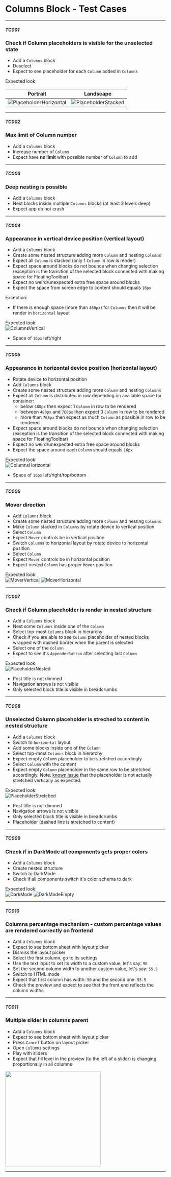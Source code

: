 # Columns Block - Test Cases

--------------------------------------------------------------------------------

##### TC001

### Check if Column placeholders is visible for the unselected state

- Add a `Columns` block
- Deselect
- Expect to see placeholder for each `Column` added in `Columns`

Expected look:

Portrait | Landscape
-|-
![PlaceholderHorizontal](../resources/columns-placeholder-root-horizontal.png)|![PlaceholderStacked](../resources/columns-placeholder-root.png)


--------------------------------------------------------------------------------

##### TC002

### Max limit of Column number

- Add a `Columns` block
- Increase number of `Column`
- Expect have **no limit** with possible number of `Column` to add

--------------------------------------------------------------------------------

##### TC003

### Deep nesting is possible

- Add a `Columns` block
- Nest blocks inside multiple `Columns` blocks (at least 3 levels deep)
- Expect app do not crash

--------------------------------------------------------------------------------

##### TC004

### Appearance in vertical device position (vertical layout)

- Add a `Columns` block
- Create some nested structure adding more `Column` and nesting `Columns`
- Expect all `Column` is stacked (only 1 `Column` in row is render)
- Expect space around blocks do not bounce when changing selection (exception is the transition of the selected block connected with making space for FloatingToolbar)
- Expect no weird/unexpected extra free space around blocks
- Expect the space from screen edge to content should equals `16px`

Exception:

- If there is enough space (more than `480px`) for `Columns` then it will be render in `horizontal` layout

Expected look:  
![ColumnsVertical](../resources/columns-vertical-layout.png)

- Space of `16px` left/right

--------------------------------------------------------------------------------

##### TC005

### Appearance in horizontal device position (horizontal layout)

- Rotate device to horizontal position
- Add `Columns` block
- Create some nested structure adding more `Column` and nesting `Columns`
- Expect all `Column` is distributed in row depending on available space for container:
  - below `480px` then expect 1 `Column` in row to be rendered
  - between `480px` and `768px` then expect 3 `Column` in row to be rendered
  - more than `768px` then expect as much `Column` as possible in row to be rendered
- Expect space around blocks do not bounce when changing selection (exception is the transition of the selected block connected with making space for FloatingToolbar)
- Expect no weird/unexpected extra free space around blocks
- Expect the space around each `Column` should equals `16px`

Expected look:  
![ColumnsHorizontal](../resources/columns-horizontal-layout.png)

- Space of `16px` left/right/top/bottom

--------------------------------------------------------------------------------

##### TC006

### Mover direction

- Add `Columns` block
- Create some nested structure adding more `Column` and nesting `Columns`
- Make `Column` stacked in `Columns` by rotate device to vertical position
- Select `Column`
- Expect `Mover` controls be in vertical position
- Switch `Columns` to horizontal layout by rotate device to horizontal position
- Select `Column`
- Expect `Mover` controls be in horizontal position
- Expect nested `Column` has proper `Mover` position

Expected look:  
![MoverVertical](../resources/columns-mover-vertical.png)
![MoverHorizontal](../resources/columns-mover-horizontal.png)

--------------------------------------------------------------------------------

##### TC007

### Check if Column placeholder is render in nested structure

- Add a `Columns` block
- Nest some `Columns` inside one of the `Column`
- Select top-most `Columns` block in hierarchy
- Check if you are able to see `Column` placeholder of nested blocks wrapped with dashed border when the parent is selected
- Select one of the `Column`
- Expect to see it's `AppenderButton` after selecting last `Column`  

Expected look:  
![PlaceholderNested](../resources/columns-placeholder-nested.png)

- Post title is not dimmed
- Navigation arrows is not visible
- Only selected block title is visible in breadcrumbs

--------------------------------------------------------------------------------

##### TC008

### Unselected Column placeholder is streched to content in nested structure

- Add a `Columns` block
- Switch to `horizontal` layout
- Add some blocks inside one of the `Column`
- Select top-most `Columns` block in hierarchy
- Expect empty `Column` placeholder to be stretched accordingly
- Select `Column` with the content
- Expect empty `Column` placeholder in the same row to be stretched accordingly. Note: [known issue](https://github.com/wordpress-mobile/gutenberg-mobile/issues/4081) that the placeholder is not actually stretched vertically as expected.

Expected look:  
![PlaceholderStretched](../resources/columns-placeholder-stretched.png)

- Post title is not dimmed
- Navigation arrows is not visible
- Only selected block title is visible in breadcrumbs
- Placeholder (dashed line is stretched to content)

--------------------------------------------------------------------------------

##### TC009

### Check if in DarkMode all components gets proper colors

- Add a `Columns` block
- Create nested structure
- Switch to DarkMode
- Check if all components switch it's color schema to dark

Expected look:  
![DarkMode](../resources/columns-dark-mode.png)
![DarkModeEmpty](../resources/columns-dark-mode-empty.png)

--------------------------------------------------------------------------------

##### TC010

### Columns percentage mechanism - custom percentage values are rendered correctly on frontend

- Add a `Columns` block
- Expect to see bottom sheet with layout picker
- Dismiss the layout picker
- Select the first column, go to its settings
- Use the text input to set its width to a custom value, let's say: `90`
- Set the second column width to another custom value, let's say: `55.5`
- Switch to HTML mode
- Expect that first column has width: `90` and the second one: `55.5`
- Check the preview and expect to see that the front end reflects the column widths

--------------------------------------------------------------------------------

##### TC011

### Multiple slider in columns parent

- Add a `Columns` block
- Expect to see bottom sheet with layout picker
- Press `Cancel` button on layout picker
- Open `Columns` settings
- Play with sliders
- Expect that fill level in the preview (to the left of a slider) is changing proportionally in all columns

<img src="../resources/columns-multiple-sliders.gif" width=300 />

--------------------------------------------------------------------------------
